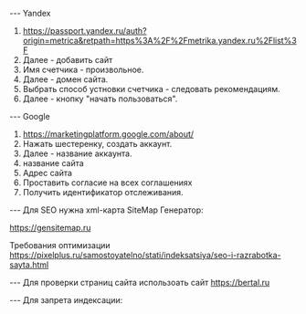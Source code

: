 --- Yandex
1. https://passport.yandex.ru/auth?origin=metrica&retpath=https%3A%2F%2Fmetrika.yandex.ru%2Flist%3F
2. Далее - добавить сайт
3. Имя счетчика - произвольное.
4. Далее - домен сайта.
5. Выбрать способ устновки счетчика - следовать рекомендациям.
6. Далее - кнопку "начать пользоваться".

--- Google
1. https://marketingplatform.google.com/about/
2. Нажать шестеренку, создать аккаунт.
3. Далее - название аккаунта.
4. название сайта
5. Адрес сайта
6. Проставить согласие на всех соглашениях
7. Получить идентификатор отслеживания.

--- Для SEO нужна xml-карта
SiteMap
Генератор:

https://gensitemap.ru

Требования оптимизации
https://pixelplus.ru/samostoyatelno/stati/indeksatsiya/seo-i-razrabotka-sayta.html

--- Для проверки страниц сайта использоать сайт 
https://bertal.ru

--- Для запрета индексации:
<meta name="robots" content="NOINDEX, NOFOLLOW">
